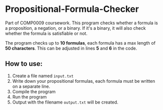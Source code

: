 # Propositional-Formula-Checker

Part of COMP0009 coursework. This program checks whether a formula is a proposition, a negation, or a binary. If it's a binary, it will also check whether the formula is satisfiable or not.

The program checks up to **10 formulas**, each formula has a max length of **50 characters**. This can be adjusted in lines **5** and **6** in the code.

## How to use:
1. Create a file named ``input.txt``
2. Write down your propositional formulas, each formula must be written on a separate line.
3. Compile the program
4. Run the program
5. Output with the filename ``output.txt`` will be created.
